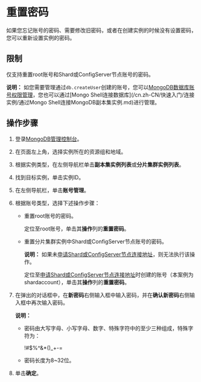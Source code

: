 # 重置密码

如果您忘记账号的密码、需要修改旧密码，或者在创建实例的时候没有设置密码，您可以重新设置实例的密码。

## 限制

仅支持重置root账号和Shard或ConfigServer节点账号的密码。

**说明：** 如您需要管理通过`db.createUser`创建的账号，您可以[MongoDB数据库账号权限管理](/cn.zh-CN/用户指南/账号管理/MongoDB数据库账号权限管理.md)，您也可以通过[Mongo Shell连接数据库](/cn.zh-CN/快速入门/连接实例/通过Mongo Shell连接MongoDB副本集实例.md)进行管理。

## 操作步骤

1.  登录[MongoDB管理控制台](https://mongodb.console.aliyun.com/)。

2.  在页面左上角，选择实例所在的资源组和地域。

3.  根据实例类型，在左侧导航栏单击**副本集实例列表**或**分片集群实例列表**。

4.  找到目标实例，单击实例ID。

5.  在左侧导航栏，单击**账号管理**。

6.  根据账号类型，选择下述操作步骤：

    -   重置root账号的密码。

        定位至root账号，单击其**操作**列的**重置密码**。

    -   重置分片集群实例中Shard或ConfigServer节点账号的密码。

        **说明：** 如果未[申请Shard或ConfigServer节点连接地址](/cn.zh-CN/用户指南/管理网络连接/Shard或Configserver连接地址/申请Shard或ConfigServer节点连接地址.md)，则无法执行该操作。

        定位至[申请Shard或ConfigServer节点连接地址](/cn.zh-CN/用户指南/管理网络连接/Shard或Configserver连接地址/申请Shard或ConfigServer节点连接地址.md)时创建的账号（本案例为shardaccount），单击其**操作**列的**重置密码**。

7.  在弹出的对话框中，在**新密码**右侧输入框中输入密码，并在**确认新密码**右侧输入框中再次输入密码。

    **说明：**

    -   密码由大写字母、小写字母、数字、特殊字符中的至少三种组成，特殊字符为：

        !\#$%^&\*\(\)\_+-=

    -   密码长度为8~32位。
8.  单击**确定**。


